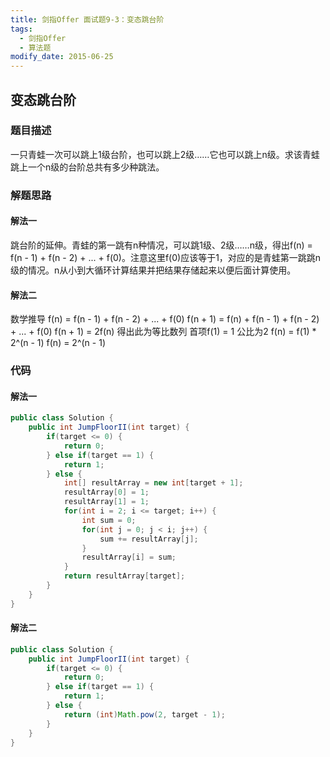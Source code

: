 ```yaml
---
title: 剑指Offer 面试题9-3：变态跳台阶
tags: 
  - 剑指Offer
  - 算法题
modify_date: 2015-06-25
---
```


## 变态跳台阶

### 题目描述

一只青蛙一次可以跳上1级台阶，也可以跳上2级……它也可以跳上n级。求该青蛙跳上一个n级的台阶总共有多少种跳法。

<!--more-->

### 解题思路

#### 解法一

跳台阶的延伸。青蛙的第一跳有n种情况，可以跳1级、2级……n级，得出f(n) = f(n - 1) + f(n - 2) + ... + f(0)。注意这里f(0)应该等于1，对应的是青蛙第一跳跳n级的情况。n从小到大循环计算结果并把结果存储起来以便后面计算使用。

#### 解法二

数学推导
f(n) = f(n - 1) + f(n - 2) + ... + f(0)
f(n + 1) = f(n) + f(n - 1) + f(n - 2) + ... + f(0)
f(n + 1) = 2f(n) 得出此为等比数列 首项f(1) = 1 公比为2
f(n) = f(1) * 2^(n - 1)
f(n) = 2^(n - 1)


### 代码

#### 解法一

```java
public class Solution {
    public int JumpFloorII(int target) {
        if(target <= 0) {
            return 0;
        } else if(target == 1) {
            return 1;
        } else {
            int[] resultArray = new int[target + 1];
            resultArray[0] = 1;
            resultArray[1] = 1;
            for(int i = 2; i <= target; i++) {
                int sum = 0;
                for(int j = 0; j < i; j++) {
                    sum += resultArray[j];
                }
                resultArray[i] = sum;
            }
            return resultArray[target];
        }
    }
}
```

#### 解法二

```java
public class Solution {
    public int JumpFloorII(int target) {
        if(target <= 0) {
            return 0;
        } else if(target == 1) {
            return 1;
        } else {
            return (int)Math.pow(2, target - 1);
        }
    }
}
```

